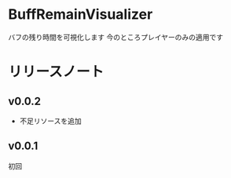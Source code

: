 # BuffRemainVisualizer
バフの残り時間を可視化します 今のところプレイヤーのみの適用です  

# リリースノート
## v0.0.2
* 不足リソースを追加
## v0.0.1
初回
